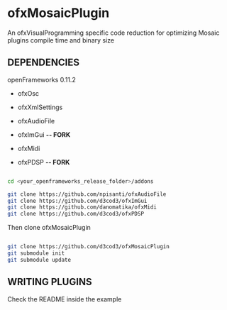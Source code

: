 # ofxMosaicPlugin

An ofxVisualProgramming specific code reduction for optimizing Mosaic plugins compile time and binary size

## DEPENDENCIES

openFrameworks 0.11.2

- ofxOsc
- ofxXmlSettings

- ofxAudioFile
- ofxImGui      **-- FORK**
- ofxMidi
- ofxPDSP       **-- FORK**


```bash

cd <your_openframeworks_release_folder>/addons

git clone https://github.com/npisanti/ofxAudioFile
git clone https://github.com/d3cod3/ofxImGui
git clone https://github.com/danomatika/ofxMidi
git clone https://github.com/d3cod3/ofxPDSP

```

Then clone ofxMosaicPlugin

```bash

git clone https://github.com/d3cod3/ofxMosaicPlugin
git submodule init
git submodule update

```

## WRITING PLUGINS

Check the README inside the example
